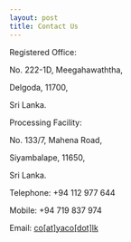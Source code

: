 ```yaml
---
layout: post
title: Contact Us
---
```





Registered Office: 

No. 222-1D, Meegahawaththa,

Delgoda, 11700,

Sri Lanka.


Processing Facility:

No. 133/7, Mahena Road,

Siyambalape, 11650,

Sri Lanka.


Telephone: +94 112 977 644


Mobile: +94 719 837 974 


Email: <a href="mailto:co@yaco.lk">co[at]yaco[dot]lk</a>
